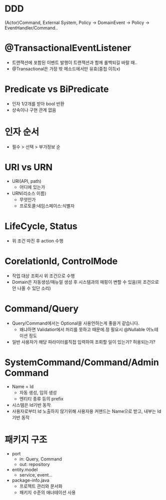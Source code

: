 # DDD
(Actor)Command, External System, Policy -> DomainEvent -> Policy -> EventHandler/Command..

# @TransactionalEventListener
- 트랜잭션에 포함된 이벤트 발행이 트랜잭션과 함께 롤백되길 바랄 때..
- @Transactional은 가장 밖 메소드에서만 유효(중첩 이득x)

# Predicate vs BiPredicate
- 인자 1/2개를 받아 bool 반환
- 상속이나 구현 관계 없음

# 인자 순서
- 필수 > 선택 > 부가정보 순

# URI vs URN
- URI(API, path)
  - 어디에 있는가
- URN(리소스 이름)
  - 무엇인가
  - 프로토콜:네임스페이스:식별자 


# LifeCycle, Status
- 위 조건 따진 후 action 수행

# CorelationId, ControlMode
- 작업 대상 조회시 위 조건으로 수행
- Domain은 자동생성/매뉴얼 생성 후 시스템과의 매핑이 변할 수 있음(위 조건으로 안 나올 수 있단 소리)


# Command/Query
- Query/Command에서는 Optional을 사용안하는게 좋을거 같습니다.
  - 왜냐하면 Validatior에서 처리를 못하고 때문에.정 필요시 @Nullable 어노테이션 정도
- 일반 사용자가 해당 파라미터를직접 입력하여 조회할 일이 있는가? 허용되는가?


# SystemCommand/Command/AdminCommand
- Name = Id
  - 자동 생성, 임의 생성
  - 엔티티 종류 등의 prefix
- 시스템은 Id기반 동작
- 사용자로부터 Id 노출하지 않기위해 사용자용 커맨드는 Name으로 받고, 내부는 Id기반 동작

# 패키지 구조
- port
  - in: Query, Command
  - out: repository
- entity.model
  - service, event...
- package-info.java
  - 프로젝트 관리와 문서화
  - 패키지 수준의 애너테이션 사용

